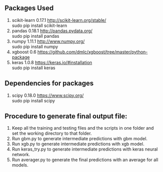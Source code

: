 ## Packages Used
1. scikit-learn 0.17.1 http://scikit-learn.org/stable/
   <br> sudo pip install scikit-learn
2. pandas 0.18.1 http://pandas.pydata.org/ <br> sudo pip install pandas
3. numpy 1.11.1 http://www.numpy.org/ <br> sudo pip install numpy
4. xgboost 0.6 https://github.com/dmlc/xgboost/tree/master/python-package 
5. keras 1.0.8 https://keras.io/#installation <br> sudo pip install keras

## Dependencies for packages 
1. scipy 0.18.0 https://www.scipy.org/ <br> sudo pip install scipy

## Procedure to generate final output file:
1. Keep all the training and testing files and the scripts in one folder and set the working directory to that folder. 
2. Run gbm.py to generate intermediate predictions with gbm model. 
3. Run xgb.py to generate intermediate predictions with xgb model. 
4. Run keras_try.py to generate intermediate predictions with keras neural network. 
5. Run averager.py to generate the final predictions with an average for all models. 
